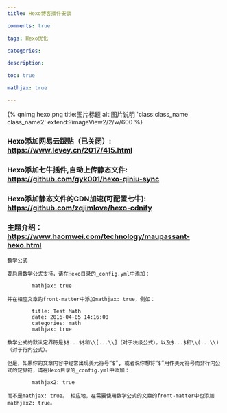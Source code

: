 ```yaml
---
title: Hexo博客插件安装

comments: true    

tags: Hexo优化

categories: 

description: 

toc: true

mathjax: true

---
```



{% qnimg hexo.png title:图片标题 alt:图片说明 'class:class_name class_name2' extend:?imageView2/2/w/600 %}


<!--more-->


### Hexo添加网易云跟贴（已关闭）: https://www.levey.cn/2017/415.html


### Hexo添加七牛插件,自动上传静态文件: https://github.com/gyk001/hexo-qiniu-sync


### Hexo添加静态文件的CDN加速(可配置七牛): https://github.com/zqjimlove/hexo-cdnify

### 主题介绍： https://www.haomwei.com/technology/maupassant-hexo.html

```text
数学公式

要启用数学公式支持，请在Hexo目录的_config.yml中添加：

        mathjax: true

并在相应文章的front-matter中添加mathjax: true，例如：

        title: Test Math
        date: 2016-04-05 14:16:00
        categories: math
        mathjax: true

数学公式的默认定界符是$$...$$和\\[...\\]（对于块级公式），以及$...$和\\(...\\)（对于行内公式）。

但是，如果你的文章内容中经常出现美元符号“$”, 或者说你想将“$”用作美元符号而非行内公式的定界符，请在Hexo目录的_config.yml中添加：

        mathjax2: true

而不是mathjax: true。 相应地，在需要使用数学公式的文章的front-matter中也添加mathjax2: true。
```